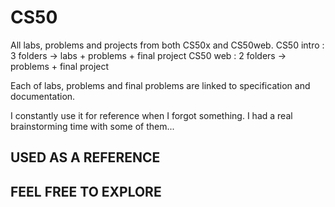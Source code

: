 # CS50

All labs, problems and projects from both CS50x and CS50web. 
CS50 intro : 3 folders -> labs + problems + final project
CS50 web : 2 folders -> problems + final project

Each of labs, problems and final problems are linked to specification and documentation.

I constantly use it for reference when I forgot something. I had a real brainstorming time with some of them...

## USED AS A REFERENCE

## FEEL FREE TO EXPLORE
